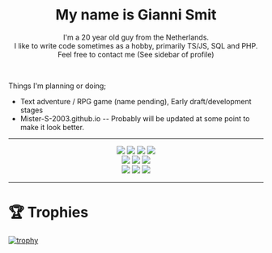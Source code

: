 <h1 align="center">My name is Gianni Smit</h1>

<p align="center">
  I'm a 20 year old guy from the Netherlands.<br>
  I like to write code sometimes as a hobby, primarily TS/JS, SQL and PHP.<br>
  Feel free to contact me (See sidebar of profile)
</p>
<br>
<p>Things I'm planning or doing;</p>
<ul>
  <li>Text adventure / RPG game (name pending), Early draft/development stages</li>
  <li>Mister-S-2003.github.io -- Probably will be updated at some point to make it look better.</li>
</ul>

---

<p align="center">
  <img src="https://img.shields.io/badge/HTML5-E34F26?style=for-the-badge&logo=html5&logoColor=white" />
  <img src="https://img.shields.io/badge/CSS3-1572B6?style=for-the-badge&logo=css3&logoColor=white" />
  <img src="https://img.shields.io/badge/JavaScript-323330?style=for-the-badge&logo=javascript&logoColor=F7DF1E" />
  <img src="https://img.shields.io/badge/TypeScript-007ACC?style=for-the-badge&logo=typescript&logoColor=white" /><br>
  <img src="https://img.shields.io/badge/PHP-777BB4?style=for-the-badge&logo=php&logoColor=white" />
  <img src="https://img.shields.io/badge/MySQL-00000F?style=for-the-badge&logo=mysql&logoColor=white" />
  <img src="https://img.shields.io/badge/Node.js-43853D?style=for-the-badge&logo=node.js&logoColor=white" /><br>
  <img src="https://img.shields.io/badge/Python-14354C?style=for-the-badge&logo=python&logoColor=white" />
  <img src="https://img.shields.io/badge/Sass-CC6699?style=for-the-badge&logo=sass&logoColor=white" />
  <img src="https://img.shields.io/badge/Ubuntu-E95420?style=for-the-badge&logo=ubuntu&logoColor=white" />
</p>

---

# 🏆 **Trophies**
[![trophy](https://github-profile-trophy.vercel.app/?username=Mister-S-2003&theme=onedark&no-frame=true&no-bg=true&margin-w=15&margin-h=15)](https://github.com/ryo-ma/github-profile-trophy)
